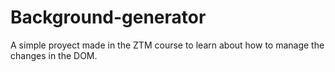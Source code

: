 # Background-generator

A simple proyect made in the ZTM course to learn about how to manage the changes in the DOM.

